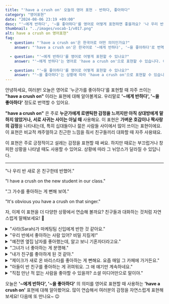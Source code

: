 ```yaml
---
title: "'have a crush on' 오늘의 영어 표현 - 반하다, 좋아하다"
category: "영어표현"
date: "2024-08-06 23:19 +09:00"
desc: "'~에게 반하다', '~을 좋아하다'를 영어로 어떻게 표현하면 좋을까요? '나 우리 반 새로 온 친구한테 반했어', '그 가수를 좋아하는 게 뻔해 보여' 등을 영어로 표현하는 법을 배워봅시다. 다양한 예문을 통해서 연습하고 본인의 표현으로 만들어 보세요."
thumbnail: "../images/vocab-1/v017.png"
alt: have a crush on 영어표현"
faq:
  - question: "'have a crush on'은 한국어로 어떤 의미인가요?"
    answer: "'have a crush on'은 한국어로 '~에게 반하다', '~을 좋아하다'로 번역될 수 있습니다. 주로 누군가에게 로맨틱한 감정을 느끼지만 아직 상대방에게 말하지 않았거나, 서로 사귀는 사이는 아닐 때 사용합니다."

  - question: "'~에게 반하다'를 영어로 어떻게 표현할 수 있나요?"
    answer: "'~에게 반하다'는 영어로 'have a crush on'으로 표현할 수 있습니다. 예를 들어, '나 우리 반 새로 온 친구한테 반했어'는 'I have a crush on the new student in our class'로 말할 수 있습니다."

  - question: "'~을 좋아하다'를 영어로 어떻게 표현할 수 있나요?"
    answer: "'~을 좋아하다'는 상황에 따라 'have a crush on'으로 표현할 수 있습니다. 예를 들어, '그 가수를 좋아하는 게 뻔해 보여'는 'It's obvious you have a crush on that singer'로 말할 수 있습니다."
---
```


안녕하세요, 여러분! 오늘은 영어로 '누군가를 좋아하다'를 표현할 때 자주 쓰이는 **"have a crush on"** 이라는 표현에 대해 알아볼게요. 우리말로 **'~에게 반하다', '~을 좋아하다'** 정도로 번역할 수 있어요.

**"have a crush on"** 은 주로 **누군가에게 로맨틱한 감정을 느끼지만 아직 상대방에게 말하지 않았거나, 서로 사귀는 사이는 아닐 때** 사용해요. 이 표현은 **가벼운 호감이나 짝사랑의 감정**을 나타내는데, 특히 십대들이나 젊은 사람들 사이에서 많이 쓰이는 표현이에요. 이 표현은 비교적 캐주얼하고 친근한 느낌을 줘서 친구들끼리 대화할 때 자주 사용돼요.

이 표현은 주로 긍정적이고 설레는 감정을 표현할 때 써요. 하지만 때로는 부끄럽거나 창피한 상황을 나타낼 때도 사용할 수 있어요. 상황에 따라 그 뉘앙스가 달라질 수 있답니다.

---

"나 우리 반 새로 온 친구한테 반했어."

"I have a crush on the new student in our class."

"그 가수를 좋아하는 게 뻔해 보여."

"It's obvious you have a crush on that singer."

자, 이제 이 표현을 더 다양한 상황에서 연습해 볼까요? 친구들과 대화하는 것처럼 자연스럽게 말해보세요! 🚀

<details>
<summary>"사라(Sarah)가 마케팅팀 신입에게 반한 것 같아요."</summary>
<span>"I think Sarah has a crush on the new guy in marketing."</span>
</details>

<details>
<summary>"우리 반에서 좋아하는 사람 있어? 비밀 지킬게!"</summary>
<span>"Do you have a crush on anyone in our class? I promise I won't tell!"</span>
</details>

<details>
<summary>"예전엔 옆집 남자를 좋아했는데, 알고 보니 기혼자더라고요."</summary>
<span>"I used to have a crush on my neighbor, but then I found out he's married."</span>
</details>

<details>
<summary>"그녀가 너 좋아하는 게 분명해."</summary>
<span>"She definitely has a crush on you. "</span>
</details>

<details>
<summary>"내가 친구를 좋아하게 된 것 같아."</summary>
<span>"I think I might have a crush on my best friend."</span>
</details>

<details>
<summary>"제이크가 새로 온 바리스타를 좋아하는 게 뻔해요. 요즘 매일 그 카페에 가거든요."</summary>
<span>"It's pretty obvious that Jake has a crush on the new barista. He goes to that coffee shop every day now."</span>
</details>

<details>
<summary>"아들이 반 친구를 좋아하는 게 귀여워요. 그 애 얘기만 계속하네요."</summary>
<span>"It's cute how my son has a crush on his classmate. He keeps talking about her all the time."</span>
</details>

<details>
<summary>"직접 만난 적 없는 사람을 좋아할 수 있을까? 소셜 미디어만으로 말이야."</summary>
<span>"I wonder if it's possible to have a crush on someone you've never met <a href="/blog/in-english/070.in-person/">in person</a>. Like, just from social media?"</span>
</details>

오늘은 **'~에게 반하다', '~을 좋아하다'** 의 의미를 영어로 표현할 때 사용하는 **'have a crush on'** 표현에 대해 알아봤어요. 많이 연습해서 여러분의 감정을 자연스럽게 표현해 보세요! 다음에 또 만나요~ 😉
